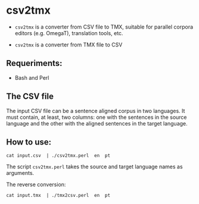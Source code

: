 # csv2tmx

* `csv2tmx` is a converter from CSV file to TMX, suitable for parallel corpora editors (e.g. OmegaT), translation tools, etc.

* `csv2tmx` is a converter from TMX file to CSV

## Requeriments:
 * Bash and Perl

## The CSV file
The input CSV file can be a sentence aligned corpus in two languages. It must contain, at least, two columns: one with the sentences in the source language and the other with the aligned sentences in the target language.

## How to use:

```cat input.csv  | ./csv2tmx.perl  en  pt```

The script `csv2tmx.perl` takes the source and target language names as arguments.

The reverse conversion:

```cat input.tmx  | ./tmx2csv.perl  en  pt```

